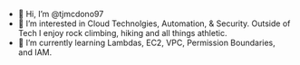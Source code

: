 - 👋 Hi, I’m @tjmcdono97
- 👀 I’m interested in Cloud Technolgies, Automation, & Security. Outside of Tech I enjoy rock climbing, hiking and all things athletic.
- 🌱 I’m currently learning Lambdas, EC2, VPC, Permission Boundaries, and IAM.
<!---
tjmcdono97/tjmcdono97 is a ✨ special ✨ repository because its `README.md` (this file) appears on your GitHub profile.
You can click the Preview link to take a look at your changes.
--->
